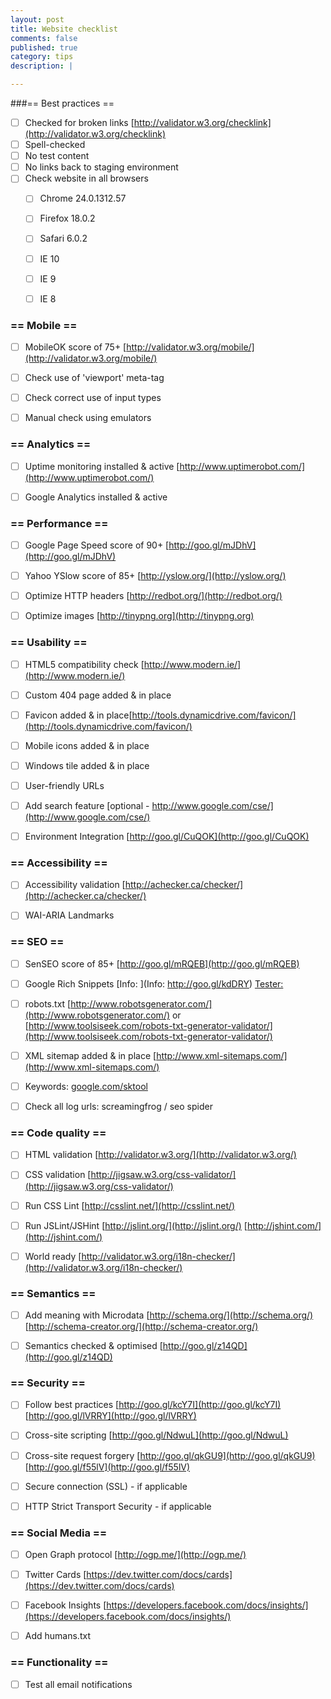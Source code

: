 ```yaml
---
layout: post
title: Website checklist
comments: false
published: true
category: tips
description: |

---
```


###== Best practices ==

* [ ] Checked for broken links [http://validator.w3.org/checklink](http://validator.w3.org/checklink)
* [ ] Spell-checked
* [ ] No test content
* [ ] No links back to staging environment
* [ ] Check website in all browsers
    * [ ] Chrome 24.0.1312.57
    * [ ] Firefox 18.0.2
    * [ ] Safari 6.0.2
    * [ ] IE 10
    * [ ] IE 9
    * [ ] IE 8


### == Mobile ==

* [ ] MobileOK score of 75+ [http://validator.w3.org/mobile/](http://validator.w3.org/mobile/)
* [ ] Check use of 'viewport' meta-tag
* [ ] Check correct use of input types
* [ ] Manual check using emulators


### == Analytics ==

* [ ] Uptime monitoring installed & active [http://www.uptimerobot.com/](http://www.uptimerobot.com/)
* [ ] Google Analytics installed & active


### == Performance ==

* [ ] Google Page Speed score of 90+ [http://goo.gl/mJDhV](http://goo.gl/mJDhV)
* [ ] Yahoo YSlow score of 85+ [http://yslow.org/](http://yslow.org/)
* [ ] Optimize HTTP headers [http://redbot.org/](http://redbot.org/)
* [ ] Optimize images [http://tinypng.org](http://tinypng.org)


### == Usability ==

* [ ] HTML5 compatibility check [http://www.modern.ie/](http://www.modern.ie/)
* [ ] Custom 404 page added & in place
* [ ] Favicon added & in place[http://tools.dynamicdrive.com/favicon/](http://tools.dynamicdrive.com/favicon/)
* [ ] Mobile icons added & in place
* [ ] Windows tile added & in place
* [ ] User-friendly URLs
* [ ] Add search feature [optional - http://www.google.com/cse/](http://www.google.com/cse/)
* [ ] Environment Integration [http://goo.gl/CuQOK](http://goo.gl/CuQOK)


### == Accessibility ==

* [ ] Accessibility validation [http://achecker.ca/checker/](http://achecker.ca/checker/)
* [ ] WAI-ARIA Landmarks


### == SEO ==

* [ ] SenSEO score of 85+ [http://goo.gl/mRQEB](http://goo.gl/mRQEB)
* [ ] Google Rich Snippets [Info: ](Info: http://goo.gl/kdDRY) [Tester: ](http://goo.gl/AhPN)
* [ ] robots.txt [http://www.robotsgenerator.com/](http://www.robotsgenerator.com/) or [http://www.toolsiseek.com/robots-txt-generator-validator/](http://www.toolsiseek.com/robots-txt-generator-validator/)
* [ ] XML sitemap added & in place [http://www.xml-sitemaps.com/](http://www.xml-sitemaps.com/)
* [ ] Keywords: [google.com/sktool](google.com/sktool)
* [ ] Check all log urls: screamingfrog / seo spider


### == Code quality ==

* [ ] HTML validation [http://validator.w3.org/](http://validator.w3.org/)
* [ ] CSS validation [http://jigsaw.w3.org/css-validator/](http://jigsaw.w3.org/css-validator/)
* [ ] Run CSS Lint [http://csslint.net/](http://csslint.net/)
* [ ] Run JSLint/JSHint [http://jslint.org/](http://jslint.org/) [http://jshint.com/](http://jshint.com/)
* [ ] World ready [http://validator.w3.org/i18n-checker/](http://validator.w3.org/i18n-checker/)


### == Semantics ==

* [ ] Add meaning with Microdata [http://schema.org/](http://schema.org/) [http://schema-creator.org/](http://schema-creator.org/)
* [ ] Semantics checked & optimised [http://goo.gl/z14QD](http://goo.gl/z14QD)


### == Security ==

* [ ] Follow best practices [http://goo.gl/kcY7I](http://goo.gl/kcY7I) [http://goo.gl/lVRRY](http://goo.gl/lVRRY)
* [ ] Cross-site scripting [http://goo.gl/NdwuL](http://goo.gl/NdwuL)
* [ ] Cross-site request forgery [http://goo.gl/qkGU9](http://goo.gl/qkGU9) [http://goo.gl/f55lV](http://goo.gl/f55lV)
* [ ] Secure connection (SSL) - if applicable
* [ ] HTTP Strict Transport Security - if applicable


### == Social Media ==

* [ ] Open Graph protocol [http://ogp.me/](http://ogp.me/)
* [ ] Twitter Cards [https://dev.twitter.com/docs/cards](https://dev.twitter.com/docs/cards)
* [ ] Facebook Insights [https://developers.facebook.com/docs/insights/](https://developers.facebook.com/docs/insights/)
* [ ] Add humans.txt


### == Functionality ==

* [ ] Test all email notifications
